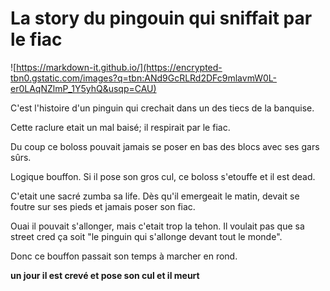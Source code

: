 # La story du pingouin qui sniffait par le fiac

![https://markdown-it.github.io/](https://encrypted-tbn0.gstatic.com/images?q=tbn:ANd9GcRLRd2DFc9mlavmW0L-er0LAqNZlmP_1Y5yhQ&usqp=CAU)

C'est l'histoire d'un pinguin qui crechait dans un des tiecs de la banquise.

Cette raclure etait un mal baisé; il respirait par le fiac.

Du coup ce boloss pouvait jamais se poser en bas des blocs avec ses gars sûrs.

Logique bouffon. Si il pose son gros cul, ce boloss s'etouffe et il est dead.

C'etait une sacré zumba sa life. Dès qu'il emergeait le matin, devait se foutre sur ses pieds et jamais poser son fiac.

Ouai il pouvait s'allonger, mais c'etait trop la tehon. Il voulait pas que sa street cred ça soit "le pinguin qui s'allonge devant tout le monde".

Donc ce bouffon passait son temps à marcher en rond. 






**un jour il est crevé et pose son cul et il meurt** 
